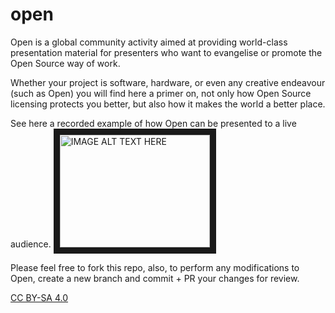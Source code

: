 # open
Open is a global community activity aimed at providing world-class presentation material for presenters who want to evangelise or promote the Open Source way of work.

Whether your project is software, hardware, or even any creative endeavour (such as Open) you will find here a primer on, not only how Open Source licensing protects you better, but also how it makes the world a better place.

See here a recorded example of how Open can be presented to a live audience.
<a href="http://www.youtube.com/watch?feature=player_embedded&v=voOmavJmQpw&t" target="_blank"><img src="http://img.youtube.com/vi/voOmavJmQpw&t/0.jpg" alt="IMAGE ALT TEXT HERE" width="240" height="180" border="10" /></a> 

Please feel free to fork this repo, also, to perform any modifications to Open, create a new branch and commit + PR your changes for review.

[CC BY-SA 4.0](https://creativecommons.org/licenses/by-sa/4.0/)
